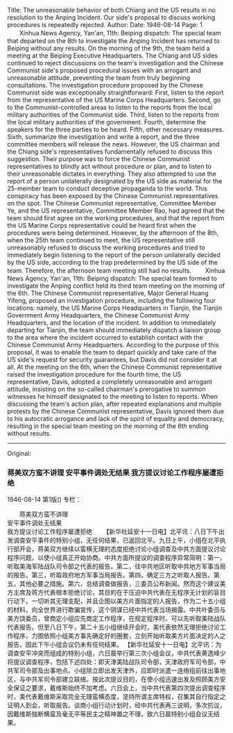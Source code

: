 Title: The unreasonable behavior of both Chiang and the US results in no resolution to the Anping Incident. Our side's proposal to discuss working procedures is repeatedly rejected.
Author: 
Date: 1946-08-14
Page: 1
　　Xinhua News Agency, Yan'an, 11th: Beiping dispatch: The special team that departed on the 8th to investigate the Anping Incident has returned to Beiping without any results. On the morning of the 9th, the team held a meeting at the Beiping Executive Headquarters. The Chiang and US sides continued to reject discussions on the team's investigation and the Chinese Communist side's proposed procedural issues with an arrogant and unreasonable attitude, preventing the team from truly beginning consultations. The investigation procedure proposed by the Chinese Communist side was exceptionally straightforward: First, listen to the report from the representative of the US Marine Corps Headquarters. Second, go to the Communist-controlled areas to listen to the reports from the local military authorities of the Communist side. Third, listen to the reports from the local military authorities of the government. Fourth, determine the speakers for the three parties to be heard. Fifth, other necessary measures. Sixth, summarize the investigation and write a report, and the three committee members will release the news. However, the US chairman and the Chiang side's representatives fundamentally refused to discuss this suggestion. Their purpose was to force the Chinese Communist representatives to blindly act without procedure or plan, and to listen to their unreasonable dictates in everything. They also attempted to use the report of a person unilaterally designated by the US side as material for the 25-member team to conduct deceptive propaganda to the world. This conspiracy has been exposed by the Chinese Communist representatives on the spot. The Chinese Communist representative, Committee Member Ye, and the US representative, Committee Member Rao, had agreed that the team should first agree on the working procedures, and that the report from the US Marine Corps representative could be heard first when the procedures were being determined. However, by the afternoon of the 8th, when the 25th team continued to meet, the US representative still unreasonably refused to discuss the working procedures and tried to immediately begin listening to the report of the person unilaterally decided by the US side, according to the trap predetermined by the US side of the team. Therefore, the afternoon team meeting still had no results.
　　Xinhua News Agency, Yan'an, 11th: Beiping dispatch: The special team formed to investigate the Anping conflict held its third team meeting on the morning of the 6th. The Chinese Communist representative, Major General Huang Yifeng, proposed an investigation procedure, including the following four locations: namely, the US Marine Corps Headquarters in Tianjin, the Tianjin Government Army Headquarters, the Chinese Communist Army Headquarters, and the location of the incident. In addition to immediately departing for Tianjin, the team should immediately dispatch a liaison group to the area where the incident occurred to establish contact with the Chinese Communist Army Headquarters. According to the purpose of this proposal, it was to enable the team to depart quickly and take care of the US side's request for security guarantees, but Davis did not consider it at all. At the meeting on the 6th, when the Chinese Communist representative raised the investigation procedure for the fourth time, the US representative, Davis, adopted a completely unreasonable and arrogant attitude, insisting on the so-called chairman's prerogative to summon witnesses he himself designated to the meeting to listen to reports. When discussing the team's action plan, after repeated explanations and multiple protests by the Chinese Communist representative, Davis ignored them due to his autocratic arrogance and lack of the spirit of equality and democracy, resulting in the special team meeting on the morning of the 6th ending without results.



<hr /> 

Original: 


### 蒋美双方蛮不讲理  安平事件调处无结果  我方提议讨论工作程序屡遭拒绝

1946-08-14
第1版()
专栏：

　　蒋美双方蛮不讲理            
    安平事件调处无结果           
    我方提议讨论工作程序屡遭拒绝
　　【新华社延安十一日电】北平讯：八日下午出发调查安平事件的特别小组，无任何结果，已返回北平。九日上午，小组在北平执行部开会，蒋美双方继续以蛮横无理的态度拒绝讨论小组调查及中共方面提议讨论程序问题，以使小组真正开始协商。中共方面所提议的调查程序异常简明：第一，听取美海军陆战队司令部之代表的报告。第二，往中共地区听取中共地方军事当局的报告。第三，听取政府地方军事当局报告。第四，确定三方之听取人报告。第五，其他必要之措施。第六，总结调查做报告，三委员公布新闻。然而这个建议美方主席及蒋方代表根本拒绝讨论，其目的在于压迫中共代表在无程序无计划的盲目行动下，一切听其无理支配，并且企图以美方片面指定的人报告，作为二十五小组的材料，向全世界进行欺骗宣传，这个阴谋已经中共代表当场揭露。中共叶委员与美方饶委员，曾商定小组应先商定工作程序，在规定程序时，可以先听取美陆战队代表报告。但至八日下午，第二十五小组继续开会时，美代表依然无理拒绝讨论工作程序，力图依照小组美方事先确定好的圈套，立刻开始听取美方片面决定的人之报告，因此下午小组会议仍未有任何结果。
    【新华社延安十一日电】北平讯：为调查安平冲突而组成的特别小组，六日晨举行第三次小组会议，中共代表黄逸峰少将提议调查程序，包括下述四处：即天津美陆战队司令部，天津政府军司令部，中共军司令部及出事地点。小组除立即出发天津外，应即时派遣一连络组前往出事地区，与中共军司令部建立联络。按此次提议目的，在使小组迅速出发及照顾美方安全保证之要求，戴维斯始终不加考虑。六日会上，当中共代表第四次提出调查程序时，美代表戴维斯采取完全无理蛮横态度，坚持所谓主席特权，召集其自行指定之证明人到会，听取报告。谈商小组行动计划时，经中共代表再三说明，多次抗议，因戴维斯独断横蛮及毫无平等民主之精神置之不理，致六日晨特别小组会议无结果。
